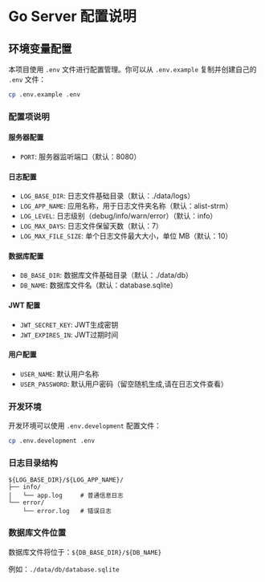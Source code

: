 # Go Server 配置说明

## 环境变量配置

本项目使用 `.env` 文件进行配置管理。你可以从 `.env.example` 复制并创建自己的 `.env` 文件：

```bash
cp .env.example .env
```

### 配置项说明

#### 服务器配置
- `PORT`: 服务器监听端口（默认：8080）

#### 日志配置
- `LOG_BASE_DIR`: 日志文件基础目录（默认：./data/logs）
- `LOG_APP_NAME`: 应用名称，用于日志文件夹名称（默认：alist-strm）
- `LOG_LEVEL`: 日志级别（debug/info/warn/error）（默认：info）
- `LOG_MAX_DAYS`: 日志文件保留天数（默认：7）
- `LOG_MAX_FILE_SIZE`: 单个日志文件最大大小，单位 MB（默认：10）

#### 数据库配置
- `DB_BASE_DIR`: 数据库文件基础目录（默认：./data/db）
- `DB_NAME`: 数据库文件名（默认：database.sqlite）

#### JWT 配置
- `JWT_SECRET_KEY`: JWT生成密钥
- `JWT_EXPIRES_IN`: JWT过期时间

#### 用户配置
- `USER_NAME`: 默认用户名称
- `USER_PASSWORD`: 默认用户密码（留空随机生成,请在日志文件查看）

### 开发环境

开发环境可以使用 `.env.development` 配置文件：

```bash
cp .env.development .env
```

### 日志目录结构

```
${LOG_BASE_DIR}/${LOG_APP_NAME}/
├── info/
│   └── app.log     # 普通信息日志
└── error/
    └── error.log   # 错误日志
```

### 数据库文件位置

数据库文件将位于：`${DB_BASE_DIR}/${DB_NAME}`

例如：`./data/db/database.sqlite`
